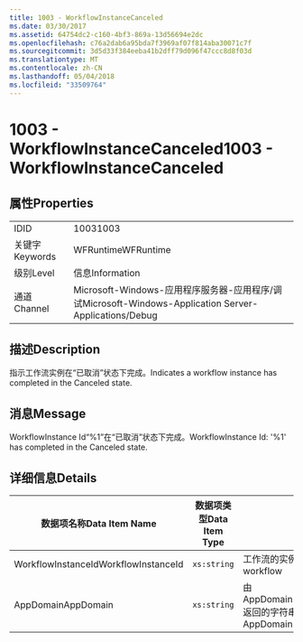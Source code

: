 ```yaml
---
title: 1003 - WorkflowInstanceCanceled
ms.date: 03/30/2017
ms.assetid: 64754dc2-c160-4bf3-869a-13d56694e2dc
ms.openlocfilehash: c76a2dab6a95bda7f3969af07f814aba30071c7f
ms.sourcegitcommit: 3d5d33f384eeba41b2dff79d096f47ccc8d8f03d
ms.translationtype: MT
ms.contentlocale: zh-CN
ms.lasthandoff: 05/04/2018
ms.locfileid: "33509764"
---
```

# <a name="1003---workflowinstancecanceled"></a><span data-ttu-id="fb800-102">1003 - WorkflowInstanceCanceled</span><span class="sxs-lookup"><span data-stu-id="fb800-102">1003 - WorkflowInstanceCanceled</span></span>
## <a name="properties"></a><span data-ttu-id="fb800-103">属性</span><span class="sxs-lookup"><span data-stu-id="fb800-103">Properties</span></span>  
  
|||  
|-|-|  
|<span data-ttu-id="fb800-104">ID</span><span class="sxs-lookup"><span data-stu-id="fb800-104">ID</span></span>|<span data-ttu-id="fb800-105">1003</span><span class="sxs-lookup"><span data-stu-id="fb800-105">1003</span></span>|  
|<span data-ttu-id="fb800-106">关键字</span><span class="sxs-lookup"><span data-stu-id="fb800-106">Keywords</span></span>|<span data-ttu-id="fb800-107">WFRuntime</span><span class="sxs-lookup"><span data-stu-id="fb800-107">WFRuntime</span></span>|  
|<span data-ttu-id="fb800-108">级别</span><span class="sxs-lookup"><span data-stu-id="fb800-108">Level</span></span>|<span data-ttu-id="fb800-109">信息</span><span class="sxs-lookup"><span data-stu-id="fb800-109">Information</span></span>|  
|<span data-ttu-id="fb800-110">通道</span><span class="sxs-lookup"><span data-stu-id="fb800-110">Channel</span></span>|<span data-ttu-id="fb800-111">Microsoft-Windows-应用程序服务器-应用程序/调试</span><span class="sxs-lookup"><span data-stu-id="fb800-111">Microsoft-Windows-Application Server-Applications/Debug</span></span>|  
  
## <a name="description"></a><span data-ttu-id="fb800-112">描述</span><span class="sxs-lookup"><span data-stu-id="fb800-112">Description</span></span>  
 <span data-ttu-id="fb800-113">指示工作流实例在“已取消”状态下完成。</span><span class="sxs-lookup"><span data-stu-id="fb800-113">Indicates a workflow instance has completed in the Canceled state.</span></span>  
  
## <a name="message"></a><span data-ttu-id="fb800-114">消息</span><span class="sxs-lookup"><span data-stu-id="fb800-114">Message</span></span>  
 <span data-ttu-id="fb800-115">WorkflowInstance Id“%1”在“已取消”状态下完成。</span><span class="sxs-lookup"><span data-stu-id="fb800-115">WorkflowInstance Id: '%1' has completed in the Canceled state.</span></span>  
  
## <a name="details"></a><span data-ttu-id="fb800-116">详细信息</span><span class="sxs-lookup"><span data-stu-id="fb800-116">Details</span></span>  
  
|<span data-ttu-id="fb800-117">数据项名称</span><span class="sxs-lookup"><span data-stu-id="fb800-117">Data Item Name</span></span>|<span data-ttu-id="fb800-118">数据项类型</span><span class="sxs-lookup"><span data-stu-id="fb800-118">Data Item Type</span></span>|<span data-ttu-id="fb800-119">描述</span><span class="sxs-lookup"><span data-stu-id="fb800-119">Description</span></span>|  
|--------------------|--------------------|-----------------|  
|<span data-ttu-id="fb800-120">WorkflowInstanceId</span><span class="sxs-lookup"><span data-stu-id="fb800-120">WorkflowInstanceId</span></span>|`xs:string`|<span data-ttu-id="fb800-121">工作流的实例 ID</span><span class="sxs-lookup"><span data-stu-id="fb800-121">The instance id for the workflow</span></span>|  
|<span data-ttu-id="fb800-122">AppDomain</span><span class="sxs-lookup"><span data-stu-id="fb800-122">AppDomain</span></span>|`xs:string`|<span data-ttu-id="fb800-123">由 AppDomain.CurrentDomain.FriendlyName 返回的字符串。</span><span class="sxs-lookup"><span data-stu-id="fb800-123">The string returned by AppDomain.CurrentDomain.FriendlyName.</span></span>|

